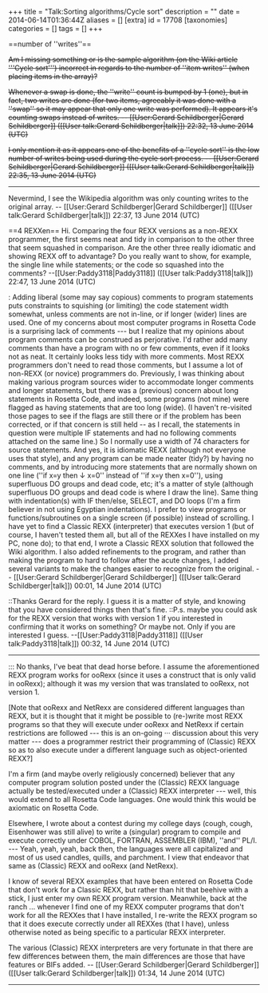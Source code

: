 +++
title = "Talk:Sorting algorithms/Cycle sort"
description = ""
date = 2014-06-14T01:36:44Z
aliases = []
[extra]
id = 17708
[taxonomies]
categories = []
tags = []
+++

==number of ''writes''==

<strike>
Am I missing something or is the sample algorithm (on the Wiki article '''Cycle sort''') incorrect in regards to the number of ''item writes'' (when placing items in the array)?

Whenever a swap is done, the ''write'' count is bumped by 1 (one), but in fact, two writes are done (for two items, agreeably it was done with a ''swap'' so it may appear that only one write was performed).   It appears it's counting swaps instead of writes. -- [[User:Gerard Schildberger|Gerard Schildberger]] ([[User talk:Gerard Schildberger|talk]]) 22:32, 13 June 2014 (UTC)

I only mention it as it appears one of the benefits of a ''cycle sort'' is the low number of writes being used during the cycle sort process. -- [[User:Gerard Schildberger|Gerard Schildberger]] ([[User talk:Gerard Schildberger|talk]]) 22:35, 13 June 2014 (UTC)

</strike>

-----

Nevermind, I see the Wikipedia algorithm was only counting writes to the original array. -- [[User:Gerard Schildberger|Gerard Schildberger]] ([[User talk:Gerard Schildberger|talk]]) 22:37, 13 June 2014 (UTC)

==4 REXXen==
Hi. Comparing the four REXX versions as a non-REXX programmer, the first seems neat and tidy in comparison to the other three that seem squashed in comparison. Are the other three really idiomatic and showing REXX off to advantage? Do you really want to show, for example, the single line while statements; or the code so squashed into the comments? --[[User:Paddy3118|Paddy3118]] ([[User talk:Paddy3118|talk]]) 22:47, 13 June 2014 (UTC)

: Adding liberal (some may say copious) comments to program statements puts constraints to squishing (or limiting) the code statement width somewhat, unless comments are not in-line, or if longer (wider) lines are used.   One of my concerns about most computer programs in Rosetta Code is a surprising lack of comments --- but I realize that my opinions about program comments can be construed as perjorative.   I'd rather add many comments than have a program with no or few comments, even if it looks not as neat. It certainly looks less tidy with more comments.   Most REXX programmers don't need to read those comments, but I assume a lot of non-REXX (or novice) programmers do.   Previously, I was thinking about making various program sources wider to accommodate longer comments and longer statements, but there was a (previous) concern about long statements in Rosetta Code, and indeed, some programs (not mine) were flagged as having statements that are too long (wide).   (I haven't re-visited those pages to see if the flags are still there or if the problem has been corrected, or if that concern is still held -- as I recall, the statements in question were multiple IF statements and had no following comments attached on the same line.)   So I normally use a width of 74 characters for source statements.   And yes, it is idiomatic REXX (although not everyone uses that style), and any program can be made neater (tidy?) by having no comments, and by introducing more statements that are normally shown on one line (''if x=y then ↓ x=0'' instead of ''if x=y then x=0''), using superfluous DO groups and dead code, etc;   it's a matter of style (although superfluous DO groups and dead code is where I draw the line).   Same thing with indentation(s) with IF then/else, SELECT, and DO loops (I'm a firm believer in not using Egyptian indentations).   I prefer to view programs or functions/subroutines on a single screen (if possible) instead of scrolling.   I have yet to find a Classic REXX (interpreter) that executes version 1 (but of course, I haven't tested them all, but all of the REXXes I have installed on my PC, none do);   to that end, I wrote a Classic REXX solution that followed the Wiki algorithm.   I also added refinements to the program, and rather than making the program to hard to follow after the acute changes, I added several variants to make the changes easier to recognize from the original. -- [[User:Gerard Schildberger|Gerard Schildberger]] ([[User talk:Gerard Schildberger|talk]]) 00:01, 14 June 2014 (UTC)

::Thanks Gerard for the reply. I guess it is a matter of style, and knowing that you have considered things then that's fine. 
::P.s. maybe you could ask for the REXX version that works with version 1 if you interested in confirming that it works on something? Or maybe not. Only if you are interested I guess. --[[User:Paddy3118|Paddy3118]] ([[User talk:Paddy3118|talk]]) 00:32, 14 June 2014 (UTC)

-----

::: No thanks, I've beat that dead horse before.   I assume the aforementioned REXX program works for ooRexx   (since it uses a construct that is only valid in ooRexx);   although it was my version that was translated to ooRexx, not version 1. 

[Note that ooRexx and NetRexx are considered different languages than REXX, but it is thought that it might be possible to (re-)write most REXX programs so that they will execute under ooRexx and NetRexx if certain restrictions are followed --- this is an on-going   ··· discussion   about this very matter --- does a programmer restrict their programming of (Classic) REXX so as to also execute under a different language such as object-oriented REXX?] 

I'm a firm (and maybe overly religiously concerned) believer that any computer program solution posted under the (Classic) REXX language actually be tested/executed under a (Classic) REXX interpreter   --- well, this would extend to all Rosetta Code languages.   One would think this would be axiomatic on Rosetta Code.

Elsewhere, I wrote about a contest during my college days (cough, cough, Eisenhower was still alive) to write a (singular) program to compile and execute correctly under COBOL, FORTRAN, ASSEMBLER (IBM), ''and'' PL/I.   --- Yeah, yeah, yeah, back then, the languages were all capitalized and most of us used candles, quills, and parchment.   I view that endeavor that same as (Classic) REXX and ooRexx (and NetRexx). 

I know of several REXX examples that have been entered on Rosetta Code that don't work for a Classic REXX, but rather than hit that beehive with a stick, I just enter my own REXX program version.   Meanwhile, back at the ranch ... whenever I find one of my REXX computer programs that don't work for all the REXXes that I have installed, I re-write the REXX program so that it does execute correctly under all REXXes (that I have), unless otherwise noted as being specific to a particular REXX interpreter. 

The various (Classic) REXX interpreters are very fortunate in that there are few differences between them, the main differences are those that have features or BIFs added. -- [[User:Gerard Schildberger|Gerard Schildberger]] ([[User talk:Gerard Schildberger|talk]]) 01:34, 14 June 2014 (UTC)

-----
